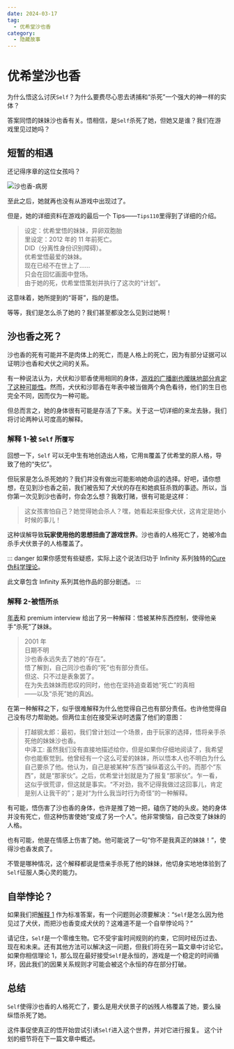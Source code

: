 ```yaml
---
date: 2024-03-17
tag:
  - 优希堂沙也香
category:
  - 隐藏故事
---
```


# 优希堂沙也香

为什么悟这么讨厌`Self`？为什么要费尽心思去诱捕和“杀死”一个强大的神一样的实体？

答案同悟的妹妹沙也香有关。悟相信，是`Self`杀死了她，但她又是谁？我们在游戏里见过她吗？

## 短暂的相遇

还记得序章的这位女孩吗？

![沙也香-病房](/images/沙也香-病房.webp)

至此之后，她就再也没有从游戏中出现过了。

但是，她的详细资料在游戏的最后一个 Tips——`Tips110`里得到了详细的介绍。

> 设定：优希堂悟的妹妹，异卵双胞胎<br/>
> 里设定：2012 年的 11 年前死亡。<br/>
> DID（分离性身份识别障碍）。<br/>
> 优希堂悟最爱的妹妹。<br/>
> 现在已经不在世上了……<br/>
> 只会在回忆画面中登场。<br/>
> 由于她的死，优希堂悟策划并执行了这次的“计划”。

这意味着，她所提到的“哥哥”，指的是悟。

等等，我们是怎么杀了她的？我们甚至都没怎么见到过她啊！

## 沙也香之死？

沙也香的死有可能并不是肉体上的死亡，而是人格上的死亡，因为有部分证据可以证明沙也香和犬伏之间的关系。

有一种说法认为，犬伏和沙耶香使用相同的身体，[游戏的广播剧也暧昧地部分肯定了这种可能性](https://www.bilibili.com/video/BV1LT411N7Wm)。然而，犬伏和沙耶香在年表中被当做两个角色看待，他们的生日也完全不同，因而仅为一种可能。

但总而言之，她的身体很有可能是存活了下来。关于这一切详细的来龙去脉，我们将讨论两种认可度高的解释。

### 解释 1-被 `Self` 所`覆写`

回想一下，`Self` 可以无中生有地创造出人格，它用`我`覆盖了优希堂的原人格，导致了他的“失忆”。

但玩家是怎么杀死她的？我们并没有做出可能影响她命运的选择。好吧，请你想想，在见到沙也香之前，我们被告知了犬伏的存在和她疯狂杀戮的事迹。所以，当你第一次见到沙也香时，你会怎么想？我敢打赌，很有可能是这样：

> 这女孩害怕自己？她觉得她会杀人？嘿，她看起来挺像犬伏，这肯定是她小时候的事儿！

这种误解导致**玩家使用他的思想扭曲了游戏世界**。沙也香的人格死亡了，她被冷血杀手犬伏景子的人格覆盖了。

::: danger
如果你感觉有些疑惑，实际上这个说法归功于 Infinity 系列独特的[Cure 伪科学理论](https://www.bilibili.com/read/cv744483/)。

此文章包含 Infinity 系列其他作品的部分剧透。
:::

### 解释 2-被悟所`杀`

[年表](/resource/剧情资料/游戏年表#日期不明-2)和 premium interview 给出了另一种解释：悟被某种东西控制，使得他亲手“杀死”了妹妹。

> 2001 年<br/>
> 日期不明<br/>
> 沙也香永远失去了她的“存在”。<br/>
> 悟了解到，自己同沙也香的“死”也有部分责任。<br/>
> 但这、只不过是表象罢了。<br/>
> 在为失去妹妹而悲叹的同时，他也在坚持追查着她“死亡”的真相<br/>
> ——以及“杀死”她的真凶。

在第一种解释之下，似乎很难解释为什么他觉得自己也有部分责任。也许他觉得自己没有尽力帮助她。但两位主创在接受采访时透露了他们的意图：

> 打越钢太郎：最初，我们曾计划过一个场景，由于玩家的选择，悟将亲手杀死他的妹妹沙也香。<br/>
> 中泽工: 虽然我们没有直接地描述给你，但是如果你仔细地阅读了，我希望你也能察觉到。他曾经有一个这么可爱的妹妹，所以悟本人也不明白为什么自己要杀了他。他认为，自己是被某种“东西”操纵着这么干的。而那个“东西”，就是“那家伙”。之后，优希堂计划就是为了报复“那家伙”。乍一看，这似乎很荒谬，但这就是事实。“不对劲，我不记得我做过这回事儿，肯定是别人让我干的”；是对“为什么我当时行为奇怪”的一种解释。

有可能，悟伤害了沙也香的身体，也许是推了她一把，磕伤了她的头皮。她的身体并没有死亡，但这种伤害使她“变成了另一个人”。他非常懊恼，自己改变了妹妹的人格。

也有可能，他是在情感上伤害了她。他可能说了一句“你不是我真正的妹妹！”，使得沙也香发疯了。

不管是哪种情况，这个解释都说是悟亲手杀死了他的妹妹，他切身实地地体验到了`Self`征服人类心灵的能力。

## 自举悖论？

如果我们把[解释 1](#解释-1-被-self-所覆写) 作为标准答案，有一个问题则必须要解决：“`Self`是怎么因为他见过了犬伏，而把沙也香变成犬伏的？这难道不是一个自举悖论吗？”

请记住，`Self`是一个零维生物。它不受宇宙时间规则的约束，它同时经历过去、现在和未来。还有其他方法可以解决这一问题，但我们将在另一篇文章中讨论它。如果你相信理论 1，那么现在最好接受`Self`是永恒的，游戏是一个稳定的时间循环，因此我们的因果关系规则才可能会被这个永恒的存在部分打破。

## 总结

`Self`使得沙也香的人格死亡了，要么是用犬伏景子的凶残人格覆盖了她，要么操纵悟杀死了她。

这件事促使真正的悟开始尝试引诱`Self`进入这个世界，并对它进行报复。
这个计划的细节将在下一篇文章中概述。
